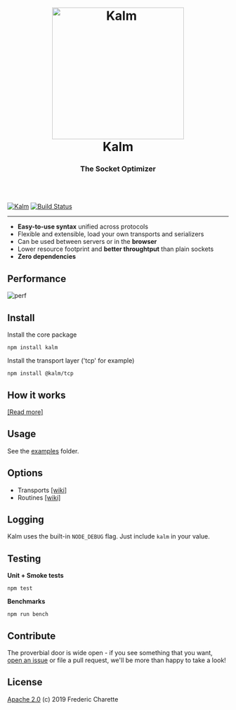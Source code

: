 <h1 align="center">
  <a title="The socket optimizer" href="http://kalm.js.org">
    <img alt="Kalm" width="300px" src="https://kalm.js.org/images/kalmv3.png" />
    <br/>
  </a>
  Kalm
</h1>
<h3 align="center">
  The Socket Optimizer
  <br/><br/>
</h3>
<br/>

[![Kalm](https://img.shields.io/npm/v/kalm.svg)](https://www.npmjs.com/package/kalm)
[![Build Status](https://travis-ci.org/kalm/kalm.js.svg?branch=master)](https://travis-ci.org/kalm/kalm.js)

---

- **Easy-to-use syntax** unified across protocols
- Flexible and extensible, load your own transports and serializers
- Can be used between servers or in the **browser**
- Lower resource footprint and **better throughtput** than plain sockets
- **Zero dependencies**


## Performance

<img align="center" alt="perf" src="https://kalm.js.org/images/kalmv3chart.png" />

## Install

Install the core package

`npm install kalm`

Install the transport layer ('tcp' for example)

`npm install @kalm/tcp`

## How it works

[[Read more]](https://github.com/kalm/kalm.js/wiki/How-it-works)

## Usage

See the [examples](https://github.com/kalm/kalm.js/tree/master/examples) folder.

## Options

- Transports [[wiki]](https://github.com/kalm/kalm.js/wiki/Transports)
- Routines  [[wiki]](https://github.com/kalm/kalm.js/wiki/Routines)

## Logging

Kalm uses the built-in `NODE_DEBUG` flag. Just include `kalm` in your value.

## Testing

**Unit + Smoke tests**

`npm test`

**Benchmarks**

`npm run bench`

## Contribute

The proverbial door is wide open - if you see something that you want, [open an issue](//github.com/kalm/kalm.js/issues/new) or file a pull request, we'll be more than happy to take a look!

## License 

[Apache 2.0](LICENSE) (c) 2019 Frederic Charette

